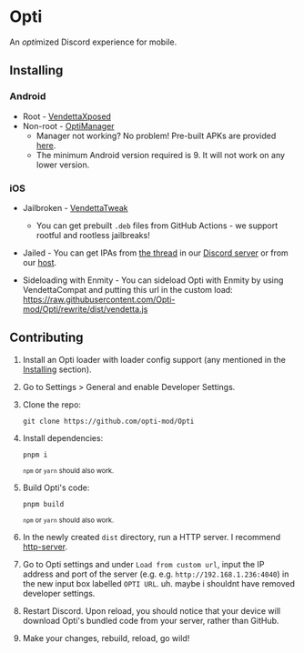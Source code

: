 # Opti
An *opti*mized Discord experience for mobile.

## Installing

### Android
* Root - [VendettaXposed](https://github.com/opti-mod/OptiXposed/releases/latest)
* Non-root - [OptiManager](https://github.com/opti-mod/OptiManager/releases/latest)
    - Manager not working? No problem! Pre-built APKs are provided [here](https://discord.k6.tf/).
    - The minimum Android version required is 9. It will not work on any lower version.

### iOS
* Jailbroken - [VendettaTweak](https://github.com/vendetta-mod/VendettaTweak)
    - You can get prebuilt `.deb` files from GitHub Actions - we support rootful and rootless jailbreaks!
* Jailed - You can get IPAs from [the thread](https://discord.com/channels/1015931589865246730/1087295482667208766) in our [Discord server](https://discord.gg/n9QQ4XhhJP) or from our [host](https://discord.k6.tf/ios/).

* Sideloading with Enmity - You can sideload Opti with Enmity by using VendettaCompat and putting this url in the custom load: https://raw.githubusercontent.com/Opti-mod/Opti/rewrite/dist/vendetta.js

## Contributing
1. Install an Opti loader with loader config support (any mentioned in the [Installing](#installing) section).

2. Go to Settings > General and enable Developer Settings.

3. Clone the repo:
    ```
    git clone https://github.com/opti-mod/Opti
    ```

4. Install dependencies:
    ```
    pnpm i
    ```
    <sup>`npm` or `yarn` should also work.</sup>

5. Build Opti's code:
    ```
    pnpm build
    ```
    <sup>`npm` or `yarn` should also work.</sup>

6. In the newly created `dist` directory, run a HTTP server. I recommend [http-server](https://www.npmjs.com/package/http-server).

7. Go to Opti settings and under `Load from custom url`, input the IP address and port of the server (e.g.  e.g. `http://192.168.1.236:4040`) in the new input box labelled `OPTI URL`. uh. maybe i shouldnt have removed developer settings.

8. Restart Discord. Upon reload, you should notice that your device will download Opti's bundled code from your server, rather than GitHub.

9. Make your changes, rebuild, reload, go wild!
